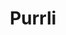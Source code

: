 ---
title: "Purrli"
categories: ["Random"]

link:
    url: "https://purrli.com/"
    dead: false

message: "The Internet has invented: a cat purr generator."
---